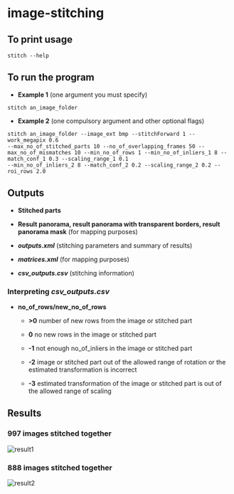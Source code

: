 # image-stitching

## To print usage

`stitch --help`

## To run the program

* **Example 1** (one argument you must specify)

`stitch an_image_folder`

* **Example 2** (one compulsory argument and other optional flags)

```
stitch an_image_folder --image_ext bmp --stitchForward 1 --work_megapix 0.6
--max_no_of_stitched_parts 10 --no_of_overlapping_frames 50 --max_no_of_mismatches 10 --min_no_of_rows 1 --min_no_of_inliers_1 8 --match_conf_1 0.3 --scaling_range_1 0.1
--min_no_of_inliers_2 8 --match_conf_2 0.2 --scaling_range_2 0.2 --roi_rows 2.0
```

## Outputs

* **Stitched parts**

* **Result panorama, result panorama with transparent borders, result panorama mask** (for mapping purposes)

* ***outputs.xml*** (stitching parameters and summary of results)

* ***matrices.xml*** (for mapping purposes) 

* ***csv_outputs.csv*** (stitching information)

### Interpreting *csv_outputs.csv*

* **no_of_rows/new_no_of_rows**

  * **>0** number of new rows from the image or stitched part

  * **0** no new rows in the image or stitched part

  * **-1** not enough no_of_inliers in the image or stitched part

  * **-2** image or stitched part out of the allowed range of rotation or the estimated transformation is incorrect

  * **-3** estimated transformation of the image or stitched part is out of the allowed range of scaling
  
## Results
  
### 997 images stitched together

![result1](https://github.com/aprilxindong12/image-stitching/blob/master/results/result1.png)

### 888 images stitched together

![result2](https://github.com/aprilxindong12/image-stitching/blob/master/results/result2.png)
